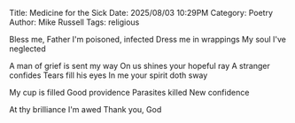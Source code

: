 Title: Medicine for the Sick
Date: 2025/08/03 10:29PM
Category: Poetry
Author: Mike Russell
Tags: religious

Bless me, Father
I'm poisoned, infected
Dress me in wrappings
My soul I've neglected

A man of grief is sent my way
On us shines your hopeful ray
A stranger confides
Tears fill his eyes
In me your spirit doth sway

My cup is filled
Good providence
Parasites killed
New confidence

At thy brilliance I'm awed
Thank you, God
